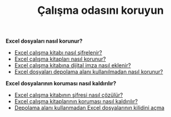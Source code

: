 ﻿---
title: Çalışma odasını koruyun
second_title: Aspose.Cells Cloud Documen
linktitle: Koruma
type: docs
url: /tr/protect/
keywords: Protect and unprotect Excel workbook
description: Aspose.Cells Cloud REST API, Excel çalışma kitabının korunmasını ve korumasının kaldırılmasını destekler. SDK çeşitli geliştirme dillerini destekler. Bunlar arasında Android, C#, Go, Java, NodeJS, Perl, PHP, Python, Ruby ve Swift bulunur
weight: 36
---
**Excel dosyaları nasıl korunur?**

- [Excel çalışma kitabı nasıl şifrelenir?](/cells/tr/workbook/encrypt/)
- [Excel çalışma kitapları nasıl korunur?](/cells/tr/workbook/protect/)
- [Excel çalışma kitabına dijital imza nasıl eklenir?](/cells/tr/workbook/digital-signature/)
- [Excel dosyaları depolama alanı kullanılmadan nasıl korunur?](/cells/tr/protect/without-using-storage/)

**Excel dosyalarının koruması nasıl kaldırılır?**

- [Excel çalışma kitabının şifresi nasıl çözülür?](/cells/tr/workbook/decrypt/)
- [Excel çalışma kitaplarının koruması nasıl kaldırılır?](/cells/tr/workbook/unprotect/)
- [Depolama alanı kullanmadan Excel dosyalarının kilidini açma](/cells/tr/unlock/without-using-storage/)
